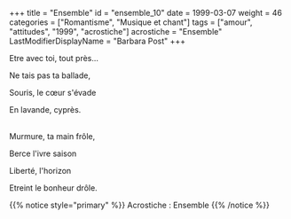 +++
title = "Ensemble"
id = "ensemble_10"
date = 1999-03-07
weight = 46
categories = ["Romantisme", "Musique et chant"]
tags = ["amour", "attitudes", "1999", "acrostiche"]
acrostiche = "Ensemble"
LastModifierDisplayName = "Barbara Post"
+++

Etre avec toi, tout près...

Ne tais pas ta ballade,

Souris, le cœur s'évade

En lavande, cyprès.

 \
Murmure, ta main frôle,

Berce l'ivre saison

Liberté, l'horizon

Etreint le bonheur drôle.

{{% notice style="primary" %}}
Acrostiche : Ensemble
{{% /notice %}}
